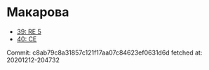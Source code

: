 # Макарова
- [39: RE 5](39.md)
- [40: CE](40.md)

Commit: c8ab79c8a31857c121f17aa07c84623ef0631d6d
 fetched at: 20201212-204732
